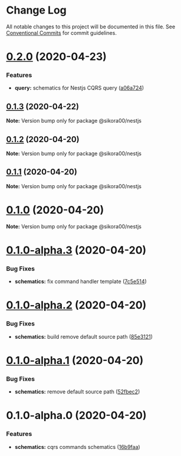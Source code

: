 # Change Log

All notable changes to this project will be documented in this file.
See [Conventional Commits](https://conventionalcommits.org) for commit guidelines.

# [0.2.0](https://github.com/Sikora00/packages/compare/@sikora00/nestjs@0.1.3...@sikora00/nestjs@0.2.0) (2020-04-23)


### Features

* **query:** schematics for Nestjs CQRS query ([a06a724](https://github.com/Sikora00/packages/commit/a06a72450414364a221bc3db278b5b183266917f))





## [0.1.3](https://github.com/Sikora00/packages/compare/@sikora00/nestjs@0.1.2...@sikora00/nestjs@0.1.3) (2020-04-22)

**Note:** Version bump only for package @sikora00/nestjs





## [0.1.2](https://github.com/Sikora00/packages/compare/@sikora00/nestjs@0.1.1...@sikora00/nestjs@0.1.2) (2020-04-20)

**Note:** Version bump only for package @sikora00/nestjs





## [0.1.1](https://github.com/Sikora00/packages/compare/@sikora00/nestjs@0.1.0...@sikora00/nestjs@0.1.1) (2020-04-20)

**Note:** Version bump only for package @sikora00/nestjs





# [0.1.0](https://github.com/Sikora00/packages/compare/@sikora00/nestjs@0.1.0-alpha.3...@sikora00/nestjs@0.1.0) (2020-04-20)

**Note:** Version bump only for package @sikora00/nestjs





# [0.1.0-alpha.3](https://github.com/Sikora00/packages/compare/@sikora00/nestjs@0.1.0-alpha.2...@sikora00/nestjs@0.1.0-alpha.3) (2020-04-20)


### Bug Fixes

* **schematics:** fix command handler template ([7c5e514](https://github.com/Sikora00/packages/commit/7c5e5143a79ed27ff23a60abbfe0fec464ceae9a))





# [0.1.0-alpha.2](https://github.com/Sikora00/packages/compare/@sikora00/nestjs@0.1.0-alpha.1...@sikora00/nestjs@0.1.0-alpha.2) (2020-04-20)


### Bug Fixes

* **schematics:** build remove default source path ([85e3121](https://github.com/Sikora00/packages/commit/85e3121fb4814944bbb54a0a6889c96ecf7f1119))





# [0.1.0-alpha.1](https://github.com/Sikora00/packages/compare/@sikora00/nestjs@0.1.0-alpha.0...@sikora00/nestjs@0.1.0-alpha.1) (2020-04-20)


### Bug Fixes

* **schematics:** remove default source path ([52fbec2](https://github.com/Sikora00/packages/commit/52fbec2c0648daec0cad96282e4814b303431342))





# 0.1.0-alpha.0 (2020-04-20)


### Features

* **schematics:** cqrs commands schematics ([16b9faa](https://github.com/Sikora00/packages/commit/16b9faabb768a304b1ae498f5948c96557fb9ab1))
